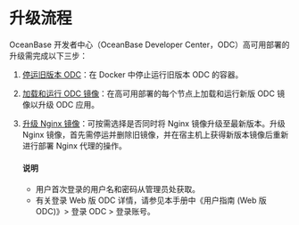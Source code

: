 升级流程 
=========================



OceanBase 开发者中心（OceanBase Developer Center，ODC）高可用部署的升级需完成以下三步：

1. [停运旧版本 ODC](../4.upgrade-high-availability-odc/2.ha-odc-stop-the-old-odc-version.md)：在 Docker 中停止运行旧版本 ODC 的容器。

   

2. [加载和运行 ODC 镜像](../4.upgrade-high-availability-odc/3.upgrade-load-and-run-ha-odc-images.md)：在高可用部署的每个节点上加载和运行新版 ODC 镜像以升级 ODC 应用。

   

3. [升级 Nginx 镜像](../4.upgrade-high-availability-odc/4.upgrade-nginx-image.md)：可按需选择是否同时将 Nginx 镜像升级至最新版本。升级 Nginx 镜像，首先需停运并删除旧镜像，并在宿主机上获得新版本镜像后重新进行部署 Nginx 代理的操作。 

   <main id="notice" type='explain'>
      <h4>说明</h4>
      <ul>
      <li>用户首次登录的用户名和密码从管理员处获取。</li>
      <li>有关登录 Web 版 ODC 详情，请参见本手册中《用户指南 (Web 版 ODC)》> 登录 ODC > 登录账号。</li>
      </ul>
    </main>
     
   

   
   









